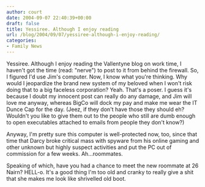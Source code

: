```yaml
---
author: court
date: 2004-09-07 22:40:39+00:00
draft: false
title: Yessiree. Although I enjoy reading
url: /blog/2004/09/07/yessiree-although-i-enjoy-reading/
categories:
- Family News
---
```


Yessiree. Although I enjoy reading the Vallentyne blog on work time, I haven't got the time (read: "nerve") to post to it from behind the firewall. So, I figured I'd use Jim's computer.  Now, I know what you're thinking. Why would I jeopardize the brand new system of my beloved when I won't risk doing that to a big faceless corporation?  Yeah. That's a poser. I guess it's because I doubt my innocent post can really do any damage, and Jim will love me anyway, whereas BigCo will dock my pay and make me wear the IT Dunce Cap for the day. (Jeez, if they don't have those they should eh? Wouldn't you like to give them out to the people who still are dumb enough to open executables attached to emails from people they don't know?)

Anyway, I'm pretty sure this computer is well-protected now, too, since that time that Darcy broke critical mass with spyware from his online gaming and other unknown but highly suspect activities and put the PC out of commission for a few weeks. Ah...roommates.

Speaking of which, have you had a chance to meet the new roommate at 26 Nairn? HELL-o. It's a good thing I'm too old and cranky to really give a shit that she makes me look like shrivelled old boot.
